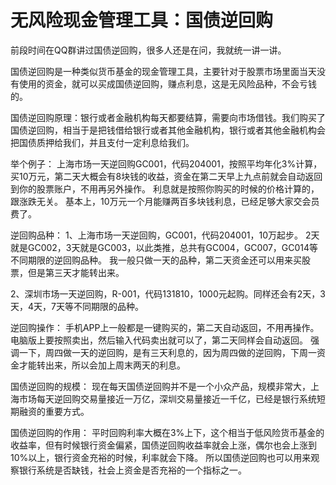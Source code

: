 # 无风险现金管理工具：国债逆回购

前段时间在QQ群讲过国债逆回购，很多人还是在问，我就统一讲一讲。

国债逆回购是一种类似货币基金的现金管理工具，主要针对于股票市场里面当天没有使用的资金，就可以买成国债逆回购，赚点利息，这是无风险品种，不会亏钱的。

国债逆回购原理：银行或者金融机构每天都要结算，需要向市场借钱。我们购买了国债逆回购，相当于是把钱借给银行或者其他金融机构，银行或者其他金融机构会把国债质押给我们，并且支付一定利息给我们。

举个例子：
上海市场一天逆回购GC001，代码204001，按照平均年化3%计算，买10万元，第二天大概会有8块钱的收益，资金在第二天早上九点前就会自动返回到你的股票账户，不用再另外操作。
利息就是按照你购买的时候的价格计算的，跟涨跌无关。
基本上，10万元一个月能赚两百多块钱利息，已经足够大家交会员费了。

逆回购品种：
1、上海市场一天逆回购，GC001，代码204001，10万起步。
2天就是GC002，3天就是GC003，以此类推，总共有GC004，GC007，GC014等不同期限的逆回购品种。
我一般只做一天的品种，第二天资金还可以用来买股票，但是第三天才能转出来。

2、深圳市场一天逆回购，R-001，代码131810，1000元起购。同样还会有2天，3天，4天，7天等不同期限的品种。

逆回购操作：
手机APP上一般都是一键购买的，第二天自动返回，不用再操作。
电脑版上要按照卖出，然后输入代码卖出就可以了，第二天同样会自动返回。
强调一下，周四做一天的逆回购，是有三天利息的，因为周四做的逆回购，下周一资金才能转出来，所以会加上周末两天的利息。

国债逆回购的规模：
现在每天国债逆回购并不是一个小众产品，规模非常大，上海市场每天逆回购交易量接近一万亿，深圳交易量接近一千亿，已经是银行系统短期融资的重要方式。

国债逆回购的作用：
平时回购利率大概在3%上下，这个相当于低风险货币基金的收益率，但有时候银行资金偏紧，国债逆回购收益率就会上涨，偶尔也会上涨到10%以上，银行资金充裕的时候，利率就会下降。
所以国债逆回购也可以用来观察银行系统是否缺钱，社会上资金是否充裕的一个指标之一。
